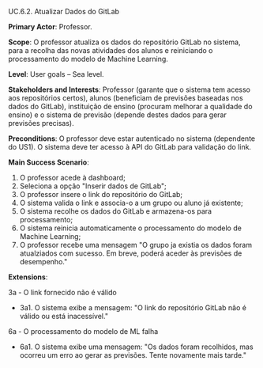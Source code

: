UC.6.2. Atualizar Dados do GitLab

**Primary Actor**: Professor.

**Scope**: O professor atualiza os dados do repositório GitLab no sistema, para a recolha das novas atividades dos alunos e reiniciando o processamento do modelo de Machine Learning.

**Level**: User goals – Sea level.

**Stakeholders and Interests**: Professor (garante que o sistema tem acesso aos repositórios certos), alunos (beneficiam de previsões baseadas nos dados do GitLab), instituição de ensino (procuram melhorar a qualidade do ensino) e o sistema de previsão (depende destes dados para gerar previsões precisas).

**Preconditions**: O professor deve estar autenticado no sistema (dependente do US1). O sistema deve ter acesso à API do GitLab para validação do link.

**Main Success Scenario**:
1. O professor acede à dashboard;
2. Seleciona a opção "Inserir dados de GitLab";
3. O professor insere o link do repositório do GitLab;
4. O sistema valida o link e associa-o a um grupo ou aluno já existente;
5. O sistema recolhe os dados do GitLab e armazena-os para processamento;
6. O sistema reinicia automaticamente o processamento do modelo de Machine Learning;
7. O professor recebe uma mensagem "O grupo ja existia os dados foram atualziados com sucesso. Em breve, poderá aceder às previsões de desempenho."

**Extensions**:

3a - O link fornecido não é válido
- 3a1. O sistema exibe a mensagem: "O link do repositório GitLab não é válido ou está inacessível."

6a - O processamento do modelo de ML falha
- 6a1. O sistema exibe uma mensagem: "Os dados foram recolhidos, mas ocorreu um erro ao gerar as previsões. Tente novamente mais tarde."
